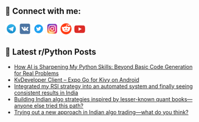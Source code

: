 ## 🔎 Connect with me:
[<img src="https://github.com/bullbesh/bullbesh/blob/main/images/Telegram.png" width="32" height="32" />](https://t.me/bullbesh)
[<img src="https://github.com/bullbesh/bullbesh/blob/main/images/VK.png" width="32" height="32" />](https://vk.com/bullbesh)
[<img src="https://github.com/bullbesh/bullbesh/blob/main/images/Twitter.png" width="32" height="32" />](https://twitter.com/bullbesh1)
[<img src="https://github.com/bullbesh/bullbesh/blob/main/images/Instagram.png" width="32" height="32" />](https://www.instagram.com/bullbesh)
[<img src="https://github.com/bullbesh/bullbesh/blob/main/images/Reddit.png" width="32" height="32" />](https://www.reddit.com/user/bullbesh)
[<img src="https://github.com/bullbesh/bullbesh/blob/main/images/YouTube.png" width="32" height="32" />](https://www.youtube.com/channel/UCtfjRs6uzgq5mfm8S06WTcg)

## 📕 Latest r/Python Posts
<!-- BLOG-POST-LIST:START -->
- [How AI is Sharpening My Python Skills: Beyond Basic Code Generation for Real Problems](https://www.reddit.com/r/Python/comments/1m4o31x/how_ai_is_sharpening_my_python_skills_beyond/)
- [KvDeveloper Client – Expo Go for Kivy on Android](https://www.reddit.com/r/Python/comments/1m4nul8/kvdeveloper_client_expo_go_for_kivy_on_android/)
- [Integrated my RSI strategy into an automated system and finally seeing consistent results in India](https://www.reddit.com/r/Python/comments/1m4kwdf/integrated_my_rsi_strategy_into_an_automated/)
- [Building Indian algo strategies inspired by lesser-known quant books—anyone else tried this path?](https://www.reddit.com/r/Python/comments/1m4ksex/building_indian_algo_strategies_inspired_by/)
- [Trying out a new approach in Indian algo trading—what do you think?](https://www.reddit.com/r/Python/comments/1m4kofv/trying_out_a_new_approach_in_indian_algo/)
<!-- BLOG-POST-LIST:END -->
